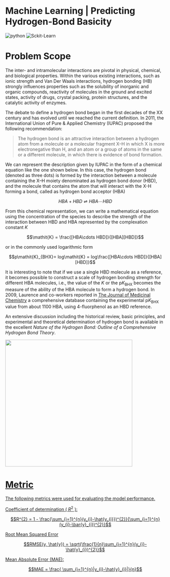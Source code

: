 # Machine Learning | Predicting Hydrogen-Bond Basicity

![python](https://img.shields.io/badge/Python-3776AB?style=for-the-badge&logo=python&logoColor=white) ![Sckit-Learn](https://img.shields.io/badge/Scikitlearn-F7931E?style=for-the-badge&logo=scikitlearn&logoColor=white)

# Problem Scope
  The inter- and intramolecular interactions are pivotal in physical, chemical, and biological properties. Within the various existing interactions, such as ionic strength and Van Der Waals interactions, hydrogen bonding (HB) strongly influences properties such as the solubility of inorganic and organic compounds, reactivity of molecules in the ground and excited states, activity of drugs, crystal packing, protein structures, and the catalytic activity of enzymes.
  
  
  The debate to define a hydrogen bond began in the first decades of the XX century and has evolved until we reached the current definition. In 2011, the International Union of Pure & Applied Chemistry (IUPAC) proposed the following recommendation:
> The hydrogen bond is an attractive interaction between a hydrogen atom from a molecule or a molecular fragment X–H in which X is more electronegative than H, and an atom or a group of atoms in the same or a different molecule, in which there is evidence of bond formation.

   We can represent the description given by IUPAC in the form of a chemical equation like the one shown below. In this case, the hydrogen bond (denoted as three dots) is formed by the interaction between a molecule containing the X–H moiety denominated as hydrogen bond donor (HBD), and the molecule that contains the atom that will interact with the X-H forming a bond, called as hydrogen bond acceptor (HBA)

$$HBA + HBD \rightleftharpoons HBA\cdots HBD$$

  From this chemical representation, we can write a mathematical equation using the concentration of the species to describe the strength of the interaction between HBD and HBA represented by the complexation constant _K_

$$\mathit{K} = \frac{[HBA\cdots HBD]}{[HBA][HBD]}$$

or in the commonly used logarithmic form

$$p\mathit{K}_{BHX}= log\mathit{K} = log\frac{[HBA\cdots HBD]}{[HBA][HBD]}$$

It is interesting to note that if we use a single HBD molecule as a reference, it becomes possible to construct a scale of hydrogen bonding strength for different HBA molecules, i.e., the value of the _K_ or the p*K*<sub>BHX</sub> becomes the measure of the ability of the HBA molecule to form a hydrogen bond. In 2009, Laurence and co-workers reported in [The Journal of Medicinal Chemistry](https://pubs.acs.org/doi/10.1021/jm801331y) a comprehensive database containing the experimental p*K*<sub>BHX</sub> value from about 1100 HBA, using 4-fluorphenol as an HBD reference.

An extensive discussion including the historical review, basic principles, and experimental and theoretical determination of hydrogen bond is available in the excellent _Nature of the Hydrogen Bond: Outline of a Comprehensive Hydrogen Bond Theory_.

<a href="https://academic.oup.com/book/11749"/><img src="https://user-images.githubusercontent.com/8021054/210620687-ffb8cb2b-1bd3-4f3f-9a5e-c1f46c64e57b.PNG" height="400"/>

# Metric

The following metrics were used for evaluating the model performance.

Coefficient of determination ( $R^{2}$ ):

$$R^{2} = 1 - \frac{\sum_{i=1}^{n}(y_{i}-\hat{y_{i}})^{2}}{\sum_{i=1}^{n}(y_{i}-\bar{y}_{i})^{2}}$$

Root Mean Squared Error

$$RMSE(y, \hat{y}) = \sqrt{\frac{1}{n}\sum_{i=1}^{n}(y_{i}-\hat{y}_{i})^{2}}$$

Mean Absolute Error (MAE):

$$MAE = \frac{ \sum_{i=1}^{n}|y_{i}-\hat{y}_{i}|}{n}$$

